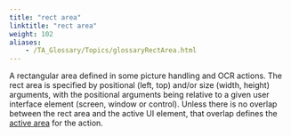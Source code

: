 ```yaml
--- 
title: "rect area"
linktitle: "rect area"
weight: 102
aliases: 
    - /TA_Glossary/Topics/glossaryRectArea.html
---
```


A rectangular area defined in some picture handling and OCR actions. The rect area is specified by positional \(left, top\) and/or size \(width, height\) arguments, with the positional arguments being relative to a given user interface element \(screen, window or control\). Unless there is no overlap between the rect area and the active UI element, that overlap defines the [active area](/TA_Glossary/Topics/glossaryActiveArea.html) for the action.

